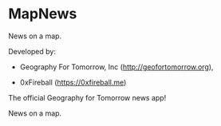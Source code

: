 
# MapNews

News on a map.

Developed by:

-	Geography For Tomorrow, Inc (http://geofortomorrow.org),

-	0xFireball (https://0xfireball.me)


The official Geography for Tomorrow news app!

News on a map.